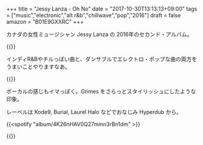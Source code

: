 +++
title = "Jessy Lanza - Oh No"
date = "2017-10-30T13:13:13+09:00"
tags = ["music","electronic","alt r&b","chillwave","pop","2016"]
draft = false
amazon = "B01E9GXXRC"
+++

カナダの女性ミュージシャン Jessy Lanza の 2016年のセカンド・アルバム。

{{<youtube src="kaNZbUENKjk" title="Jessy Lanza - Oh No">}}

インディR&Bやチルっぽい曲と、ダンサブルでエレクトロ・ポップな曲の両方をうまいことやりますなあ。

{{<youtube src="QxrXD4Fz0hc" title="Jessy Lanza - I Talk BB">}}

ボーカルの感じもイマっぽく。Grimes をさらっとスタイリッシュにしたような印象。

レーベルは Kode9, Burial, Laurel Halo などでおなじみ Hyperdub から。

{{<spotify "album/4K26nHAV0Q27mmn3rBn1dm" >}}

{{<amazon asin="B01E9GXXRC" title="Jessy Lanza - Oh No" >}}

